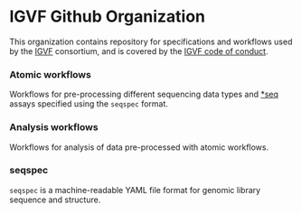 # IGVF Github Organization

This organization contains repository for specifications and workflows used by the [IGVF](https://igvf.org/) consortium, and is covered by the [IGVF code of conduct](https://igvf.org/code-of-conduct/). 

### Atomic workflows
Workflows for pre-processing different sequencing data types and [*seq](https://www.nature.com/articles/nmeth1157) assays specified using the `seqspec` format.
### Analysis workflows
Workflows for analysis of data pre-processed with atomic workflows.
### seqspec
`seqspec` is a machine-readable YAML file format for genomic library sequence and structure.
